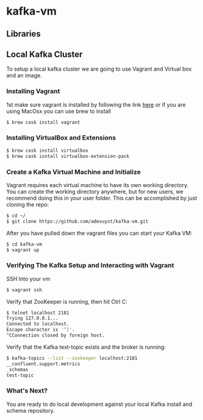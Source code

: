 # kafka-vm

## Libraries

## Local Kafka Cluster
To setup a local kafka cluster we are going to use Vagrant and Virtual box and an image.
### Installing Vagrant
1st make sure vagrant is installed by following the link [here](https://www.vagrantup.com/downloads.html) or if you are using MacOsx you can use brew to install
```bash
$ brew cask install vagrant
```
### Installing VirtualBox and Extensions
```bash
$ brew cask install virtualbox
$ brew cask isntall virtualbox-extension-pack
```
### Create a Kafka Virtual Machine and Initialize
Vagrant requires each virtual machine to have its own working directory. You can create the working directory anywhere, but for new users, we recommend doing this in your user folder.  This can be accomplished by just cloning the repo:
```bash
$ cd ~/
$ git clone https://github.com/adevuyst/kafka-vm.git
```
After you have pulled down the vagrant files you can start your Kafka VM:
```bash 
$ cd kafka-vm
$ vagrant up
```
### Verifying The Kafka Setup and Interacting with Vagrant
SSH Into your vm
```bash
$ vagrant ssh 
```
Verify that ZooKeeper is running, then hit Ctrl C:
```bash
$ telnet localhost 2181 
Trying 127.0.0.1...
Connected to localhost.
Escape character is '^]'.
^CConnection closed by foreign host.
```
Verify that the Kafka test-topic exists and the broker is running: 
```bash
$ kafka-topics --list --zookeeper localhost:2181
__confluent.support.metrics
_schemas
test-topic 
```
### What's Next?
You are ready to do local development against your local Kafka install and schema repository.